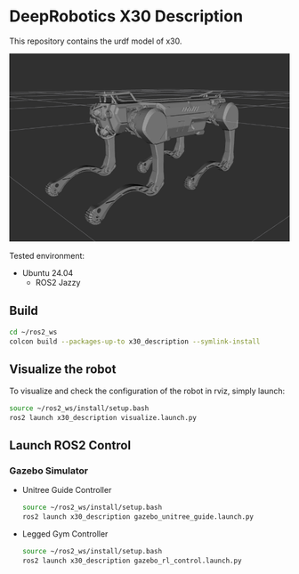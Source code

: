 # DeepRobotics X30 Description
This repository contains the urdf model of x30.

![x30](../../../.images/x30.png)

Tested environment:
* Ubuntu 24.04
    * ROS2 Jazzy

## Build
```bash
cd ~/ros2_ws
colcon build --packages-up-to x30_description --symlink-install
```

## Visualize the robot
To visualize and check the configuration of the robot in rviz, simply launch:
```bash
source ~/ros2_ws/install/setup.bash
ros2 launch x30_description visualize.launch.py
```

## Launch ROS2 Control

### Gazebo Simulator
* Unitree Guide Controller
  ```bash
  source ~/ros2_ws/install/setup.bash
  ros2 launch x30_description gazebo_unitree_guide.launch.py
  ```
* Legged Gym Controller
  ```bash
  source ~/ros2_ws/install/setup.bash
  ros2 launch x30_description gazebo_rl_control.launch.py
  ```